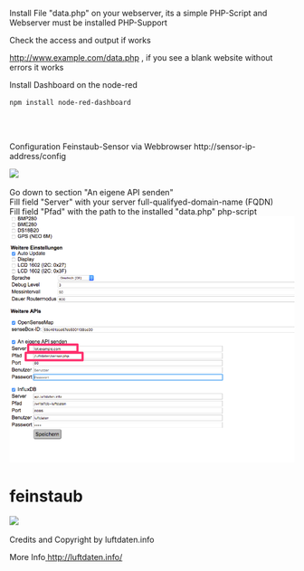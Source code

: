 
Install File "data.php" on your webserver, its a simple PHP-Script and Webserver must be installed PHP-Support

Check the access and output if works 

http://www.example.com/data.php , if you see a blank website without errors it works<br>







Install Dashboard on the node-red 
```
npm install node-red-dashboard
```
<br>
<br>

Configuration Feinstaub-Sensor via Webbrowser http://sensor-ip-address/config


<img src="https://github.com/unixweb/feinstaub/blob/master/mobile/pictures/esensor-config-step-1.png"><br>

Go down to section "An eigene API senden"<br>
Fill field "Server" with your server full-qualifyed-domain-name (FQDN)<br>
Fill field "Pfad" with the path to the installed "data.php" php-script<br>
<img src="https://github.com/unixweb/feinstaub/blob/master/mobile/pictures/configuration-feinstaub-sensor.png"><br>

# feinstaub



<img src="https://blog.unixweb.de/wp-content/uploads/2017/05/Luftdaten.jpg">


Credits and Copyright by luftdaten.info 

More Info<a href="http://luftdaten.info/" target="_blank"> http://luftdaten.info/</a>
